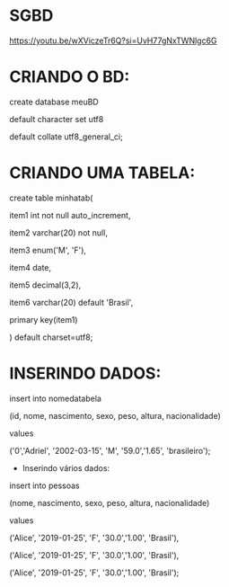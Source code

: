 # SGBD

https://youtu.be/wXViczeTr6Q?si=UvH77gNxTWNlgc6G

# CRIANDO O BD:

create database meuBD

default character set utf8 

default collate utf8_general_ci;

##

# CRIANDO UMA TABELA:

create table minhatab(

item1 int not null auto_increment,

item2 varchar(20) not null,

item3 enum('M', 'F'),

item4 date,

item5 decimal(3,2),

item6 varchar(20) default 'Brasil',

primary key(item1)

) default charset=utf8;

##

# INSERINDO DADOS:




insert into nomedatabela  

(id, nome, nascimento, sexo, peso, altura, nacionalidade) 

values 

('0','Adriel', '2002-03-15', 'M', '59.0','1.65', 'brasileiro'); 
 
- Inserindo vários dados:

insert into pessoas 

(nome, nascimento, sexo, peso, altura, nacionalidade) 

values 

('Alice', '2019-01-25', 'F', '30.0','1.00', 'Brasil'), 

('Alice', '2019-01-25', 'F', '30.0','1.00', 'Brasil'), 

('Alice', '2019-01-25', 'F', '30.0','1.00', 'Brasil'); 


##


